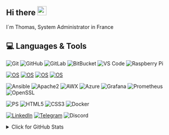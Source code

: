 ## Hi there <img src="https://media.giphy.com/media/hvRJCLFzcasrR4ia7z/giphy.gif" width="25px"></a>

I´m Thomas, System Administrator in France

## 💻 Languages & Tools
  ![Git](https://img.shields.io/badge/-Git-black?style=flat-square&logo=git)
  ![GitHub](https://img.shields.io/badge/-GitHub-181717?style=flat-square&logo=github)
  ![GitLab](https://img.shields.io/badge/-GitLab-FCA121?style=flat-square&logo=gitlab)
  ![BitBucket](https://img.shields.io/badge/-BitBucket-darkblue?style=flat-square&logo=bitbucket)
  ![VS Code](https://img.shields.io/badge/-VS%20Code-007ACC?style=flat-square&logo=visual-studio-code)
  ![Raspberry Pi](https://img.shields.io/badge/-Raspberry%20Pi-C51A4A?style=flat-square&logo=Raspberry-Pi)


  [![OS](https://img.shields.io/badge/OS-macOS-informational?style=flat-square&logo=apple&logoColor=white)](https://en.wikipedia.org/wiki/MacOS)
  [![OS](https://img.shields.io/badge/OS-RedHat-informational?style=flat-square&logo=redhat&logoColor=white)](https://en.wikipedia.org/wiki/MacOS)
  [![OS](https://img.shields.io/badge/OS-Linux-informational?style=flat-square&logo=linux&logoColor=white)](https://en.wikipedia.org/wiki/Microsoft_Windows)
  [![OS](https://img.shields.io/badge/OS-Windows-informational?style=flat-square&logo=microsoft&logoColor=white)](https://en.wikipedia.org/wiki/MacOS)


  ![Ansible](https://img.shields.io/badge/Ansible-black?style=flat-square&logo=ansible)
  ![Apache2](https://img.shields.io/badge/Apache2-grey?style=flat-square&logo=apache)
  ![AWX](https://img.shields.io/badge/AWX-black?style=flat-square&logo=awx)
  ![Azure](https://img.shields.io/badge/Microsoft%20Azure-232F7E?style=flat-square&logo=microsoft-azure)
  ![Grafana](https://img.shields.io/badge/Grafana-white?style=flat-square&logo=grafana)
  ![Prometheus](https://img.shields.io/badge/Prometheus-white?style=flat-square&logo=prometheus)
  ![OpenSSL](https://img.shields.io/badge/OpenSSL-informational?style=flat-square&logo=openssl)


  ![PS](https://img.shields.io/badge/-shell-5391FE?style=flat-square&logo=PowerShell&logoColor=white)
  ![HTML5](https://img.shields.io/badge/-HTML5-E34F26?style=flat-square&logo=html5&logoColor=white)
  ![CSS3](https://img.shields.io/badge/-CSS3-1572B6?style=flat-square&logo=css3)
  ![Docker](https://img.shields.io/badge/-Docker-white?style=flat-square&logo=docker)


  [![LinkedIn](https://img.shields.io/badge/LinkedIn-Thomas%20MAGNE-informational?style=flat-square&logo=linkedin&logoColor=white)](https://www.linkedin.com/in/thomas-magne-a5a546106/)
  [![Telegram](https://img.shields.io/badge/TomSmall-0078D4?style=flat-square&logo=Telegram&logoColor=white)](https://t.me/TomSmall)
  ![Discord](https://img.shields.io/badge/Discord-white?style=flat-square&logo=discord)

<details>
<summary>Click for GitHub Stats</summary>
<p align="center">
    <img alt = "GitHub Stats" src="https://github-readme-stats.vercel.app/api?username=Alaraw&show_icons=true&count_private=true&hide=issues&icon_color=000000&hide_border=true&title_color=5391FE&text_color=555">
    <br>
    <img alt = "Top Language" src="https://github-readme-stats.vercel.app/api/top-langs/?username=alwinw&hide=html,&hide_border=true&title_color=5391FE&text_color=555"
</p>
</details>
